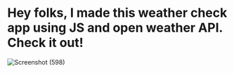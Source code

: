 # Hey folks, I made this weather check app using JS and open weather API. Check it out!
![Screenshot (598)](https://user-images.githubusercontent.com/76551267/148806531-d548a9e9-374f-4d9d-9002-5d280b87f787.png)
